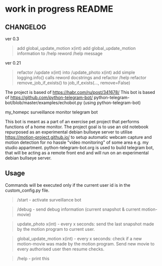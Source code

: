 # work in progress README

## CHANGELOG
ver 0.3
>add global_update_motion x(int)
>add global_update_motion information to /help
>reword /help message

ver 0.21
>refactor /update x(int) into /update_photo x(int)
>add simple logging.info() calls
>reword docstrings and refactor /help
>refactor remove_job_if_exists() to job_if_exists(..., remove=False)

The project is based of https://habr.com/ru/post/341678/
This bot is based of https://github.com/python-telegram-bot/
python-telegram-bot/blob/master/examples/echobot.py
(using python-telegram-bot)

my_homepc surveillance monitor telegram bot

This bot is meant as a part of an exercise pet project that
performs functions of a home monitor. The project goal is to
use an old notebook repurposed as an experimental debian bullseye
server to utilise https://motion-project.github.io/ to setup
automatic webcam capture and motion detection for no hassle
"video monitoring" of some area e.g. my studio appartment.
python-telegram-bot.org is used to build telegram bot, that will
be acting as a remote front end and will run on an experimental
debian bullseye server.

## Usage
Commands will be executed only if the current user id is in the custom_config.py file.

>/start - activate surveillance bot

>/debug - send debug information (current snapshot & current motion-movie)

>update_photo x(int) - every x seconds: send the last snapshot made by the motion program to current user.

>global_update_motion x(int) - every x seconds: check if a new motion-movie was made by the motion program. Send new movie to every authorised user then resume checks.

>/help - print this
